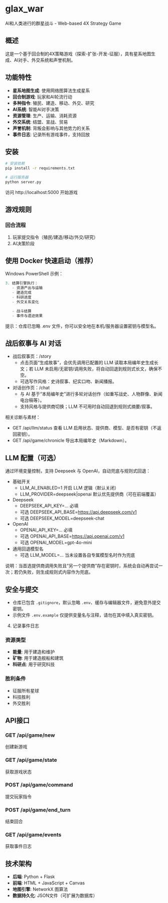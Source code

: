 # glax_war
AI和人类进行的群星战斗 - Web-based 4X Strategy Game

## 概述
这是一个基于回合制的4X策略游戏（探索-扩张-开发-征服），具有星系地图生成、AI对手、外交系统和声誉机制。

## 功能特性
- **星系地图生成**: 使用网络图算法生成星系
- **回合制游戏**: 玩家和AI轮流行动
- **多种指令**: 殖民、建造、移动、外交、研究
- **AI系统**: 智能AI对手决策
- **资源管理**: 生产、运输、消耗资源
- **外交系统**: 结盟、宣战、贸易
- **声誉机制**: 背叛会影响与其他势力的关系
- **事件日志**: 记录所有游戏事件，支持回放

## 安装

```bash
# 安装依赖
pip install -r requirements.txt

# 运行服务器
python server.py
```

访问 http://localhost:5000 开始游戏

## 游戏规则

### 回合流程
1. 玩家提交指令（殖民/建造/移动/外交/研究）
2. AI决策阶段

## 使用 Docker 快速启动（推荐）

Windows PowerShell 示例：

```powershell
3. 结算引擎执行：
   - 资源产出与运输
   - 建造完成
   - 科研进度
   - 外交关系变化

   - 战斗结算
   - 事件与遗迹效果
```

提示：仓库已忽略 .env 文件，你可以安全地在本机/服务器设置密钥与模型名。

## 战后叙事与 AI 对话

- 战后叙事页：/story
   - 点击页面“生成故事”，会优先调用已配置的 LLM 读取本局编年史生成长文；若 LLM 未启用/无密钥/调用失败，将自动回退到规则式长文，确保不空。
   - 可选写作风格：史诗叙事、纪实口吻、新闻播报。
- 对话创作页：/chat
   - 与 AI 基于“本局编年史”进行多轮对话创作（如重写战史、人物群像、新闻电台稿等）。
   - 支持风格与提供商切换；LLM 不可用时自动回退到规则式摘要/叙事。

相关诊断与素材：
- GET /api/llm/status 查看 LLM 启用状态、提供商、模型、是否有密钥（不返回密钥）。
- GET /api/game/chronicle 导出本局编年史（Markdown）。

## LLM 配置（可选）

通过环境变量控制，支持 Deepseek 与 OpenAI，自动兜底与规则式回退：

- 基础开关
   - LLM_AI_ENABLED=1        开启 LLM 逻辑（默认关闭）
   - LLM_PROVIDER=deepseek|openai  默认优先提供商（可在前端覆盖）
- Deepseek
   - DEEPSEEK_API_KEY=...    必填
   - 可选 DEEPSEEK_API_BASE=https://api.deepseek.com/v1
   - 可选 DEEPSEEK_MODEL=deepseek-chat
- OpenAI
   - OPENAI_API_KEY=...      必填
   - 可选 OPENAI_API_BASE=https://api.openai.com/v1
   - 可选 OPENAI_MODEL=gpt-4o-mini
- 通用回退模型名
   - 可选 LLM_MODEL=...      当未设置各自专属模型名时作为兜底

说明：当首选提供商调用失败且“另一个提供商”存在密钥时，系统会自动再尝试一次；若仍失败，则生成规则式内容作为兜底。

## 安全与提交

- 仓库已包含 `.gitignore`，默认忽略 `.env`、缓存与编辑器文件，避免意外提交密钥。
- 示例文件 `.env.example` 仅提供变量名与注释，请勿在其中填入真实密钥。
4. 记录事件日志

### 资源类型
- **能量**: 用于建造和维护
- **矿物**: 用于建造舰船和建筑
- **科研点**: 用于研究科技

### 胜利条件
- 征服所有星球
- 科技胜利
- 外交胜利

## API接口

### GET /api/game/new
创建新游戏

### GET /api/game/state
获取游戏状态

### POST /api/game/command
提交玩家指令

### POST /api/game/end_turn
结束回合

### GET /api/game/events
获取事件日志

## 技术架构
- **后端**: Python + Flask
- **前端**: HTML + JavaScript + Canvas
- **地图引擎**: NetworkX 图算法
- **数据持久化**: JSON文件（可扩展为数据库）

